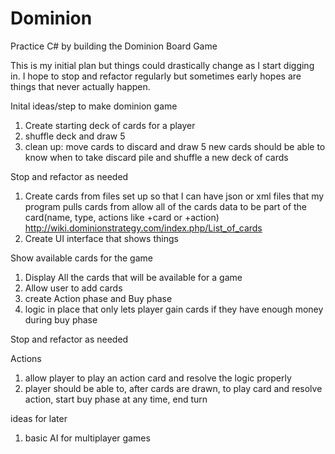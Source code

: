 # Dominion
Practice C# by building the Dominion Board Game

This is my initial plan but things could drastically change as I start digging in. I hope to stop and refactor regularly but sometimes early hopes are things that never actually happen.

Inital ideas/step to make dominion game
1. Create starting deck of cards for a player
2. shuffle deck and draw 5
3. clean up: move cards to discard and draw 5 new cards
	should be able to know when to take discard pile and shuffle a new deck of cards

Stop and refactor as needed
1. Create cards from files
 	set up so that I can have json or xml files that my program pulls cards from
	allow all of the cards data to be part of the card(name, type, actions like +card or +action)
	http://wiki.dominionstrategy.com/index.php/List_of_cards
2. Create UI interface that shows things


Show available cards for the game
1. Display All the cards that will be available for a game
2. Allow user to add cards
3. create Action phase and Buy phase
3. logic in place that only lets player gain cards if they have enough money during buy phase

Stop and refactor as needed

Actions
1. allow player to play an action card and resolve the logic properly
2. player should be able to, after cards are drawn, to play card and resolve action, start buy phase at any time, end turn 

ideas for later
1. basic AI for multiplayer games
